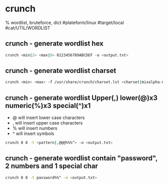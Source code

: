 
# crunch

% wordlist, bruteforce, dict
#plateform/linux #target/local #cat/UTIL/WORDLIST

## crunch - generate wordlist hex
```bash
crunch <min|2> <max|8> 0123456789ABCDEF -o <output.txt>
```

## crunch - generate wordlist charset
```bash
crunch <min> <max> -f /usr/share/crunch/charset.lst <charset|mixalpha-numeric> -o <output.txt>
```

## crunch - generate wordlist Upper(,) lower(@)x3 numeric(%)x3 special(^)x1
- @ will insert lower case characters
- , will insert upper case characters
- % will insert numbers
- ^ will insert symbols	 
```bash
crunch 8 8 -t <pattern|,@@@%%%^> -o <output.txt>
```

## crunch - generate wordlist contain "password", 2 numbers and 1 special char
```bash
crunch 8 8 -t password%%^ -o <output.txt>
```
